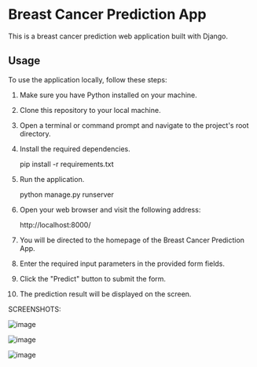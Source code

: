 # Breast Cancer Prediction App

This is a breast cancer prediction web application built with Django.

## Usage

To use the application locally, follow these steps:

1. Make sure you have Python installed on your machine.

2. Clone this repository to your local machine.

3. Open a terminal or command prompt and navigate to the project's root directory.

4. Install the required dependencies.

   pip install -r requirements.txt

5. Run the application.
  
   python manage.py runserver
 
6. Open your web browser and visit the following address:

   http://localhost:8000/

7. You will be directed to the homepage of the Breast Cancer Prediction App.

8. Enter the required input parameters in the provided form fields.

9. Click the "Predict" button to submit the form.

10. The prediction result will be displayed on the screen.




SCREENSHOTS:
 
 ![image](https://github.com/SimranKachle/FeyNN-Labs-Final-Task/assets/119679260/52de36c2-4e35-4133-bf20-26dd12b9b702)
 
![image](https://github.com/SimranKachle/FeyNN-Labs-Final-Task/assets/119679260/5b9483b3-ba59-45e8-af51-001456030251)

![image](https://github.com/SimranKachle/FeyNN-Labs-Final-Task/assets/119679260/450800d9-5c62-46ac-839f-1c885f16e632)


 
 
